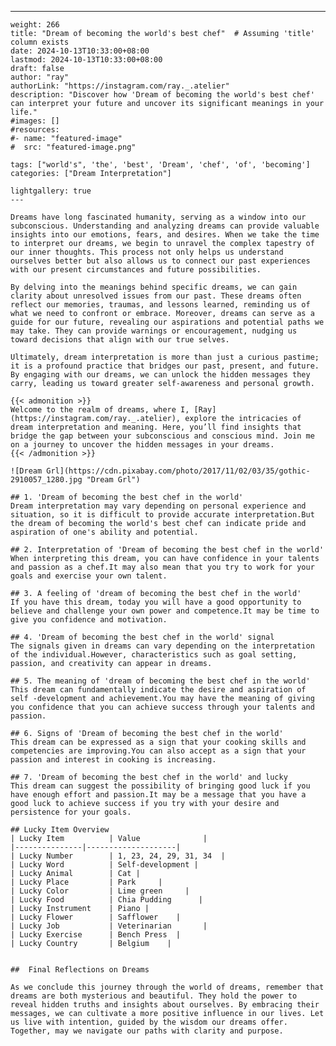 ---
    weight: 266
    title: "Dream of becoming the world's best chef"  # Assuming 'title' column exists
    date: 2024-10-13T10:33:00+08:00
    lastmod: 2024-10-13T10:33:00+08:00
    draft: false
    author: "ray"
    authorLink: "https://instagram.com/ray._.atelier"
    description: "Discover how 'Dream of becoming the world's best chef' can interpret your future and uncover its significant meanings in your life."
    #images: []
    #resources:
    #- name: "featured-image"
    #  src: "featured-image.png"
    
    tags: ["world's", 'the', 'best', 'Dream', 'chef', 'of', 'becoming']
    categories: ["Dream Interpretation"]
    
    lightgallery: true
    ---
    
    Dreams have long fascinated humanity, serving as a window into our subconscious. Understanding and analyzing dreams can provide valuable insights into our emotions, fears, and desires. When we take the time to interpret our dreams, we begin to unravel the complex tapestry of our inner thoughts. This process not only helps us understand ourselves better but also allows us to connect our past experiences with our present circumstances and future possibilities.
    
    By delving into the meanings behind specific dreams, we can gain clarity about unresolved issues from our past. These dreams often reflect our memories, traumas, and lessons learned, reminding us of what we need to confront or embrace. Moreover, dreams can serve as a guide for our future, revealing our aspirations and potential paths we may take. They can provide warnings or encouragement, nudging us toward decisions that align with our true selves.
    
    Ultimately, dream interpretation is more than just a curious pastime; it is a profound practice that bridges our past, present, and future. By engaging with our dreams, we can unlock the hidden messages they carry, leading us toward greater self-awareness and personal growth.
    
    {{< admonition >}}
    Welcome to the realm of dreams, where I, [Ray](https://instagram.com/ray._.atelier), explore the intricacies of dream interpretation and meaning. Here, you’ll find insights that bridge the gap between your subconscious and conscious mind. Join me on a journey to uncover the hidden messages in your dreams.
    {{< /admonition >}}
    
    ![Dream Grl](https://cdn.pixabay.com/photo/2017/11/02/03/35/gothic-2910057_1280.jpg "Dream Grl")
    
    ## 1. 'Dream of becoming the best chef in the world'
    Dream interpretation may vary depending on personal experience and situation, so it is difficult to provide accurate interpretation.But the dream of becoming the world's best chef can indicate pride and aspiration of one's ability and potential.
    
    ## 2. Interpretation of 'Dream of becoming the best chef in the world'
    When interpreting this dream, you can have confidence in your talents and passion as a chef.It may also mean that you try to work for your goals and exercise your own talent.
    
    ## 3. A feeling of 'dream of becoming the best chef in the world'
    If you have this dream, today you will have a good opportunity to believe and challenge your own power and competence.It may be time to give you confidence and motivation.
    
    ## 4. 'Dream of becoming the best chef in the world' signal
    The signals given in dreams can vary depending on the interpretation of the individual.However, characteristics such as goal setting, passion, and creativity can appear in dreams.
    
    ## 5. The meaning of 'dream of becoming the best chef in the world'
    This dream can fundamentally indicate the desire and aspiration of self -development and achievement.You may have the meaning of giving you confidence that you can achieve success through your talents and passion.
    
    ## 6. Signs of 'Dream of becoming the best chef in the world'
    This dream can be expressed as a sign that your cooking skills and competencies are improving.You can also accept as a sign that your passion and interest in cooking is increasing.
    
    ## 7. 'Dream of becoming the best chef in the world' and lucky
    This dream can suggest the possibility of bringing good luck if you have enough effort and passion.It may be a message that you have a good luck to achieve success if you try with your desire and persistence for your goals.
    
    ## Lucky Item Overview
    | Lucky Item          | Value              |
    |---------------|--------------------|
    | Lucky Number        | 1, 23, 24, 29, 31, 34  |
    | Lucky Word          | Self-development |
    | Lucky Animal        | Cat |
    | Lucky Place         | Park     |
    | Lucky Color         | Lime green     |
    | Lucky Food          | Chia Pudding      |
    | Lucky Instrument    | Piano |
    | Lucky Flower        | Safflower    |
    | Lucky Job           | Veterinarian       |
    | Lucky Exercise      | Bench Press  |
    | Lucky Country       | Belgium    |
    
    
    ##  Final Reflections on Dreams
    
    As we conclude this journey through the world of dreams, remember that dreams are both mysterious and beautiful. They hold the power to reveal hidden truths and insights about ourselves. By embracing their messages, we can cultivate a more positive influence in our lives. Let us live with intention, guided by the wisdom our dreams offer. Together, may we navigate our paths with clarity and purpose.
    